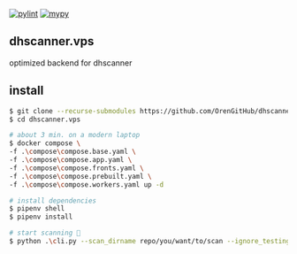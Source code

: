 [![pylint](https://github.com/OrenGitHub/dhscanner.vps/actions/workflows/pylint.yaml/badge.svg)](https://github.com/OrenGitHub/dhscanner.vps/actions/workflows/pylint.yaml)
[![mypy](https://github.com/OrenGitHub/dhscanner.vps/actions/workflows/mypy.yaml/badge.svg)](https://github.com/OrenGitHub/dhscanner.vps/actions/workflows/mypy.yaml)

## dhscanner.vps

optimized backend for dhscanner

## install

```bash
$ git clone --recurse-submodules https://github.com/OrenGitHub/dhscanner.vps.git
$ cd dhscanner.vps

# about 3 min. on a modern laptop
$ docker compose \
-f .\compose\compose.base.yaml \
-f .\compose\compose.app.yaml \
-f .\compose\compose.fronts.yaml \
-f .\compose\compose.prebuilt.yaml \
-f .\compose\compose.workers.yaml up -d

# install dependencies
$ pipenv shell
$ pipenv install

# start scanning 🙂
$ python .\cli.py --scan_dirname repo/you/want/to/scan --ignore_testing_code true
```

